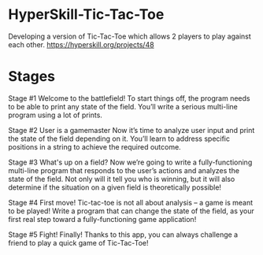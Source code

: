 # HyperSkill-Tic-Tac-Toe
 
Developing a version of Tic-Tac-Toe which allows 2 players to play against each other.
https://hyperskill.org/projects/48

# Stages
Stage #1 Welcome to the battlefield!
To start things off, the program needs to be able to print any state of the field. You’ll write a serious multi-line program using a lot of prints.

Stage #2 User is a gamemaster
Now it’s time to analyze user input and print the state of the field depending on it. You’ll learn to address specific positions in a string to achieve the required outcome.

Stage #3 What's up on a field?
Now we’re going to write a fully-functioning multi-line program that responds to the user’s actions and analyzes the state of the field. Not only will it tell you who is winning, but it will also determine if the situation on a given field is theoretically possible!

Stage #4 First move!
Tic-tac-toe is not all about analysis – a game is meant to be played! Write a program that can change the state of the field, as your first real step toward a fully-functioning game application!

Stage #5 Fight!
Finally! Thanks to this app, you can always challenge a friend to play a quick game of Tic-Tac-Toe!
